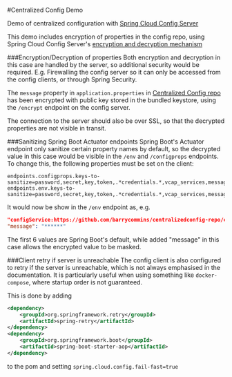 #Centralized Config Demo

Demo of centralized configuration with [Spring Cloud Config Server](https://cloud.spring.io/spring-cloud-config/spring-cloud-config.html)

This demo includes encryption of properties in the config repo, using Spring Cloud Config Server's [encryption and decryption mechanism](https://cloud.spring.io/spring-cloud-config/spring-cloud-config.html#_encryption_and_decryption)

###Encryption/Decryption of properties
Both encryption and decryption in this case are handled by the server, so additional security would be required.
E.g. Firewalling the config server so it can only be accessed from the config clients, or through Spring Security.


The `message` property in `application.properties` in [Centralized Config repo](https://github.com/barrycommins/centralizedconfig-repo) has been encrypted with public key stored in the bundled keystore, using the `/encrypt` endpoint on the config server.


The connection to the server should also be over SSL, so that the decrypted properties are not visible in transit.

###Sanitizing Spring Boot Actuator endpoints
Spring Boot's Actuator endpoint only sanitize certain property names by default, 
so the decrypted value in this case would be visible in the `/env` and `/configprops` endpoints.
To change this, the following properties must be set on the client:

```properties
endpoints.configprops.keys-to-sanitize=password,secret,key,token,.*credentials.*,vcap_services,message
endpoints.env.keys-to-sanitize=password,secret,key,token,.*credentials.*,vcap_services,message
```

It would now be show in the `/env` endpoint as, e.g.

```json
"configService:https://github.com/barrycommins/centralizedconfig-repo/config-client.yml": {
"message": "******"
```


The first 6 values are Spring Boot's default, while added "message" in this case allows the encrypted value to be masked.

###Client retry if server is unreachable
The config client is also configured to retry if the server is unreachable, which is not always emphasised in the documentation.
It is particularly useful when using something like `docker-compose`, where startup order is not guaranteed.


This is done by adding
```xml
<dependency>
    <groupId>org.springframework.retry</groupId>
    <artifactId>spring-retry</artifactId>
</dependency>
<dependency>
    <groupId>org.springframework.boot</groupId>
    <artifactId>spring-boot-starter-aop</artifactId>
</dependency>    
```
to the pom and setting `spring.cloud.config.fail-fast=true`
